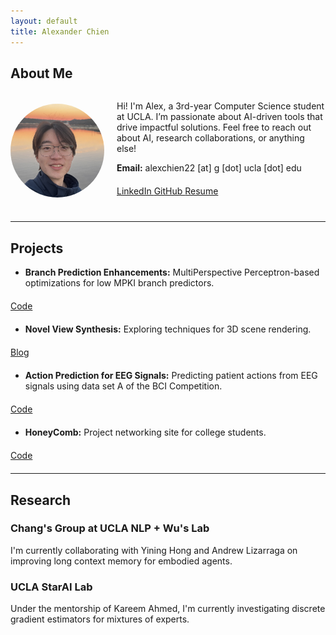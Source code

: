 ```yaml
---
layout: default
title: Alexander Chien
---
```

<link href="https://cdnjs.cloudflare.com/ajax/libs/font-awesome/6.0.0-beta3/css/all.min.css" rel="stylesheet">
<link rel="stylesheet" href="assets/style.css">

## About Me
<div style="display: flex; align-items: center; gap: 20px; margin-bottom: 20px;">
    <img src="assets/portrait.jpeg" alt="Alexander Chien" style="width: 150px; height: 150px; border-radius: 50%; object-fit: cover;">
    <div>
        <p>
            Hi! I'm Alex, a 3rd-year Computer Science student at UCLA. I’m passionate about AI-driven tools that drive impactful solutions. Feel free to reach out about AI, research collaborations, or anything else!
        </p>
        <p><strong>Email:</strong> alexchien22 [at] g [dot] ucla [dot] edu</p>
        <div style="margin: 20px 0;">
            <a href="https://linkedin.com/in/alexander-chien" target="_blank" class="icon-btn">
                <i class="fab fa-linkedin"></i> LinkedIn
            </a>
            <a href="https://github.com/alchien22" target="_blank" class="icon-btn">
                <i class="fab fa-github"></i> GitHub
            </a>
            <a href="assets/resume.pdf" target="_blank" class="icon-btn">
                <i class="fas fa-file"></i> Resume
            </a>
        </div>
    </div>
</div>

---

## Projects
- **Branch Prediction Enhancements:** MultiPerspective Perceptron-based optimizations for low MPKI branch predictors.
<div style="margin: 20px 0;">
    <a href="https://github.com/alchien22/BranchPrediction" class="icon-btn" target="_blank">
        <i class="fas fa-link"></i> Code
    </a>
</div>

- **Novel View Synthesis:** Exploring techniques for 3D scene rendering.
<div style="margin: 20px 0;">
    <a href="https://ucladeepvision.github.io/CS188-Projects-2024Winter/2024/03/22/team05-novel.html" class="icon-btn" target="_blank">
        <i class="fas fa-link"></i> Blog
    </a>
</div>

- **Action Prediction for EEG Signals:** Predicting patient actions from EEG signals using data set A of the BCI Competition.
<div style="margin: 20px 0;">
    <a href="https://github.com/alchien22/ECE147-247_EEG" class="icon-btn" target="_blank">
        <i class="fas fa-link"></i> Code
    </a>
</div>

- **HoneyComb:** Project networking site for college students. 
<div style="margin: 20px 0;">
    <a href="https://github.com/SimplyArsh/HoneyComb" class="icon-btn" target="_blank">
        <i class="fas fa-link"></i> Code
    </a>
</div>

---
## Research
### Chang's Group at UCLA NLP + Wu's Lab
I'm currently collaborating with Yining Hong and Andrew Lizarraga on improving long context memory for embodied agents.

### UCLA StarAI Lab
Under the mentorship of Kareem Ahmed, I'm currently investigating discrete gradient estimators for mixtures of experts.
